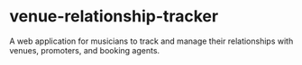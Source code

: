 # venue-relationship-tracker
A web application for musicians to track and manage their relationships with venues, promoters, and booking agents.
